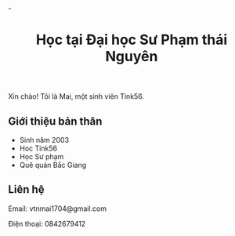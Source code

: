 -<!DOCTYPE html>
<html lang="en">
<head>
    <meta charset="UTF-8">
    <meta name="viewport" content="width=device-width, initial-scale=1.0">
    <title>Vi Thi Ngoc Mai siu siu cute</title>
    <link rel="stylesheet" href="styles.css">
</head>
<body>
    <header>
        <h1>Học tại Đại học Sư Phạm thái Nguyên</h1>
    </header>
    <div class="container">
        <section id="about">
            <h2></h2>
            <p>Xin chào! Tôi là Mai, một sinh viên Tink56.</p>
        </section>
        <section id="skills">
            <h2>Giới thiệu bản thân</h2>
            <ul>
                <li>Sinh năm 2003</li>
                <li>Hoc Tink56</li>
                <li>Học Sư phạm</li>
                <li>Quê quán Bắc Giang</li>
            </ul>
        </section>
        <section id="contact">
            <h2>Liên hệ</h2>
            <p>Email: vtnmai1704@gmail.com</p>
            <p>Điện thoại: 0842679412</p>
        </section>
    </div>
</body>
</html>
